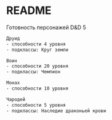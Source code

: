 # README

Готовность персонажей D&D 5

```bash
Друид
- способности 4 уровня
- подклассы: Круг земли

Воин
- способности 20 уровня
- подклассы: Чемпион

Монах
- способности 10 уровня

Чародей
- способности 5 уровня
- подклассы: Наследие драконьей крови

```
